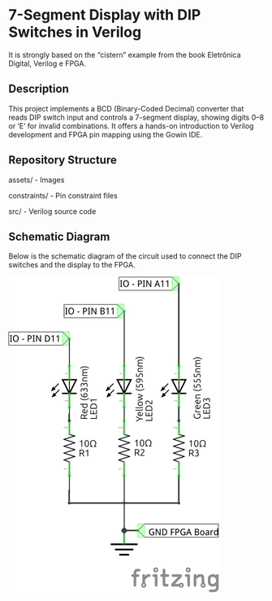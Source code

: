 # 7-Segment Display with DIP Switches in Verilog

It is strongly based on the “cistern” example from the book Eletrônica Digital, Verilog e FPGA. 

## Description

This project implements a BCD (Binary-Coded Decimal) converter that reads DIP switch input and controls a 7-segment display, showing digits 0–8 or ‘E’ for invalid combinations. It offers a hands-on introduction to Verilog development and FPGA pin mapping using the Gowin IDE.

## Repository Structure

assets/ - Images

constraints/ - Pin constraint files

src/ - Verilog source code

## Schematic Diagram

Below is the schematic diagram of the circuit used to connect the DIP switches and the display to the FPGA.

![Schematics](https://github.com/mcleber/Verilog_Traffic_Light/blob/main/assets/traffic_light_schem.jpg)



